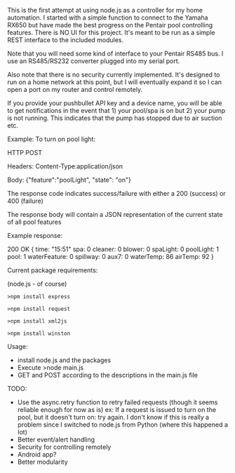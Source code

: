 This is the first attempt at using node.js as a controller for my home automation.
I started with a simple function to connect to the Yamaha RX650 but have made the best progress on the Pentair pool controlling features.
There is NO UI for this project.  It's meant to be run as a simple REST interface to the included modules.

Note that you will need some kind of interface to your Pentair RS485 bus.  I use an RS485/RS232 converter plugged into my serial port.

Also note that there is no security currently implemented.  It's designed to run on a home network at this point, but I will eventually expand it so I can open a port on my router and control remotely.  

If you provide your pushbullet API key and a device name, you will be able to get notifications in the event that 1) your pool/spa is on but 2) your pump is not running.  This indicates that the pump has stopped due to air suction etc.


Example:
  To turn on pool light:
  
  HTTP POST
  
  Headers: Content-Type:application/json
  
  Body: {"feature":"poolLight", "state": "on"}
  
  The response code indicates success/failure with either a 200 (success) or 400 (failure)
  
  The response body will contain a JSON representation of the current state of all pool features
  
  Example response:
  
  200 OK
  {
    time: "15:51"
    spa: 0
    cleaner: 0
    blower: 0
    spaLight: 0
    poolLight: 1
    pool: 1
    waterFeature: 0
    spillway: 0
    aux7: 0
    waterTemp: 86
    airTemp: 92
  }
    

Current package requirements:

(node.js - of course)

    >npm install express
    
    >npm install request
    
    >npm install xml2js
    
    >npm install winston
    

Usage:
* install node.js and the packages
* Execute >node main.js
* GET and POST according to the descriptions in the main.js file



TODO:
* Use the async.retry function to retry failed requests (though it seems reliable enough for now as is)
    ex: If a request is issued to turn on the pool, but it doesn't turn on: try again.
    I don't know if this is really a problem since I switched to node.js from Python (where this happened a lot)
* Better event/alert handling
* Security for controlling remotely
* Android app?
* Better modularity
